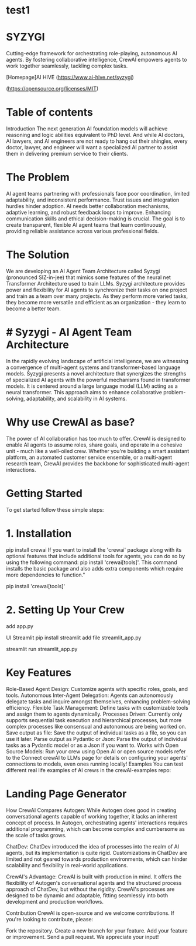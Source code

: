 # test1

# SYZYGI
Cutting-edge framework for orchestrating role-playing, autonomous AI agents. By fostering collaborative intelligence, CrewAI empowers agents to work together seamlessly, tackling complex tasks.

[Homepage]AI HIVE (https://www.ai-hive.net/syzygi)

(https://opensource.org/licenses/MIT)

# Table of contents
 Introduction
The next generation AI foundation models will achieve reasoning and logic abilities equivalent to PhD level. And while AI doctors, AI lawyers, and AI engineers are not ready to hang out their shingles, every doctor, lawyer, and engineer will want a specialized AI partner to assist them in delivering premium service to their clients.​

# The Problem
AI agent teams partnering with professionals face poor coordination, limited adaptability, and inconsistent performance. Trust issues and integration hurdles hinder adoption. AI needs better collaboration mechanisms, adaptive learning, and robust feedback loops to improve. Enhancing communication skills and ethical decision-making is crucial. The goal is to create transparent, flexible AI agent teams that learn continuously, providing reliable assistance across various professional fields.

# The Solution
We are developing an AI Agent Team Architecture called Syzygi (pronounced SIZ-in-jee) that mimics some features of the neural net Transformer Architecture used to train LLMs. Syzygi architecture provides power and flexibility for AI agents to synchronize their tasks on one project and train as a team over many projects. As they perform more varied tasks, they become more versatile and efficient as an organization - they learn to become a better team.

# # Syzygi - AI Agent Team Architecture
In the rapidly evolving landscape of artificial intelligence, we are witnessing a convergence of multi-agent systems and transformer-based language models. Syzygi presents a novel architecture that synergizes the strengths of specialized AI agents with the powerful mechanisms found in transformer models. It is centered around a large language model (LLM) acting as a neural transformer. This approach aims to enhance collaborative problem-solving, adaptability, and scalability in AI systems.

# Why use CrewAI as base?
The power of AI collaboration has too much to offer. CrewAI is designed to enable AI agents to assume roles, share goals, and operate in a cohesive unit - much like a well-oiled crew. Whether you're building a smart assistant platform, an automated customer service ensemble, or a multi-agent research team, CrewAI provides the backbone for sophisticated multi-agent interactions.

# Getting Started
To get started follow these simple steps:

# 1. Installation
pip install crewai
If you want to install the 'crewai' package along with its optional features that include additional tools for agents, you can do so by using the following command: pip install 'crewai[tools]'. This command installs the basic package and also adds extra components which require more dependencies to function."

pip install 'crewai[tools]' 

# 2. Setting Up Your Crew
add app.py

UI Streamlit
pip install streamlit 
add file streamlit_app.py

streamlit run streamlit_app.py
# Key Features
Role-Based Agent Design: Customize agents with specific roles, goals, and tools.
Autonomous Inter-Agent Delegation: Agents can autonomously delegate tasks and inquire amongst themselves, enhancing problem-solving efficiency.
Flexible Task Management: Define tasks with customizable tools and assign them to agents dynamically.
Processes Driven: Currently only supports sequential task execution and hierarchical processes, but more complex processes like consensual and autonomous are being worked on.
Save output as file: Save the output of individual tasks as a file, so you can use it later.
Parse output as Pydantic or Json: Parse the output of individual tasks as a Pydantic model or as a Json if you want to.
Works with Open Source Models: Run your crew using Open AI or open source models refer to the Connect crewAI to LLMs page for details on configuring your agents' connections to models, even ones running locally!
Examples
You can test different real life examples of AI crews in the crewAI-examples repo:

# Landing Page Generator
How CrewAI Compares
Autogen: While Autogen does good in creating conversational agents capable of working together, it lacks an inherent concept of process. In Autogen, orchestrating agents' interactions requires additional programming, which can become complex and cumbersome as the scale of tasks grows.

ChatDev: ChatDev introduced the idea of processes into the realm of AI agents, but its implementation is quite rigid. Customizations in ChatDev are limited and not geared towards production environments, which can hinder scalability and flexibility in real-world applications.

CrewAI's Advantage: CrewAI is built with production in mind. It offers the flexibility of Autogen's conversational agents and the structured process approach of ChatDev, but without the rigidity. CrewAI's processes are designed to be dynamic and adaptable, fitting seamlessly into both development and production workflows.

Contribution
CrewAI is open-source and we welcome contributions. If you're looking to contribute, please:

Fork the repository.
Create a new branch for your feature.
Add your feature or improvement.
Send a pull request.
We appreciate your input!